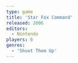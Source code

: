 ```yaml
---
type: game
title: 'Star Fox Command'
released: 2006
editors: 
  - Nintendo
players: 6
genres:
  - 'Shoot Them Up'
---
```

